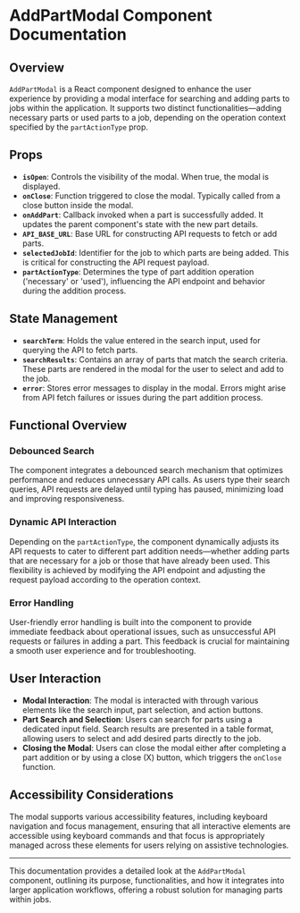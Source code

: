 # AddPartModal Component Documentation

## Overview

`AddPartModal` is a React component designed to enhance the user experience by providing a modal interface for searching and adding parts to jobs within the application. It supports two distinct functionalities—adding necessary parts or used parts to a job, depending on the operation context specified by the `partActionType` prop.

## Props

- **`isOpen`**: Controls the visibility of the modal. When true, the modal is displayed.
- **`onClose`**: Function triggered to close the modal. Typically called from a close button inside the modal.
- **`onAddPart`**: Callback invoked when a part is successfully added. It updates the parent component's state with the new part details.
- **`API_BASE_URL`**: Base URL for constructing API requests to fetch or add parts.
- **`selectedJobId`**: Identifier for the job to which parts are being added. This is critical for constructing the API request payload.
- **`partActionType`**: Determines the type of part addition operation ('necessary' or 'used'), influencing the API endpoint and behavior during the addition process.

## State Management

- **`searchTerm`**: Holds the value entered in the search input, used for querying the API to fetch parts.
- **`searchResults`**: Contains an array of parts that match the search criteria. These parts are rendered in the modal for the user to select and add to the job.
- **`error`**: Stores error messages to display in the modal. Errors might arise from API fetch failures or issues during the part addition process.

## Functional Overview

### Debounced Search

The component integrates a debounced search mechanism that optimizes performance and reduces unnecessary API calls. As users type their search queries, API requests are delayed until typing has paused, minimizing load and improving responsiveness.

### Dynamic API Interaction

Depending on the `partActionType`, the component dynamically adjusts its API requests to cater to different part addition needs—whether adding parts that are necessary for a job or those that have already been used. This flexibility is achieved by modifying the API endpoint and adjusting the request payload according to the operation context.

### Error Handling

User-friendly error handling is built into the component to provide immediate feedback about operational issues, such as unsuccessful API requests or failures in adding a part. This feedback is crucial for maintaining a smooth user experience and for troubleshooting.

## User Interaction

- **Modal Interaction**: The modal is interacted with through various elements like the search input, part selection, and action buttons.
- **Part Search and Selection**: Users can search for parts using a dedicated input field. Search results are presented in a table format, allowing users to select and add desired parts directly to the job.
- **Closing the Modal**: Users can close the modal either after completing a part addition or by using a close (X) button, which triggers the `onClose` function.

## Accessibility Considerations

The modal supports various accessibility features, including keyboard navigation and focus management, ensuring that all interactive elements are accessible using keyboard commands and that focus is appropriately managed across these elements for users relying on assistive technologies.

---

This documentation provides a detailed look at the `AddPartModal` component, outlining its purpose, functionalities, and how it integrates into larger application workflows, offering a robust solution for managing parts within jobs.
